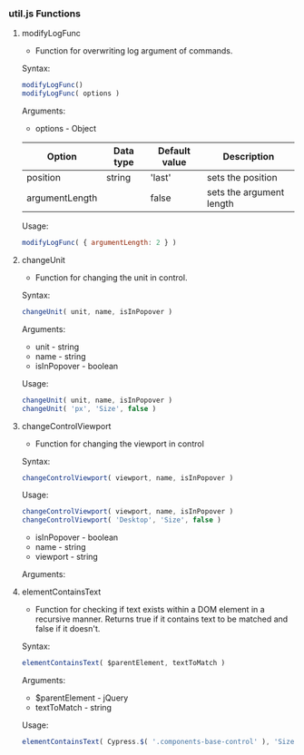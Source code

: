 ### util.js Functions

1. modifyLogFunc
    - Function for overwriting log argument of commands.

    Syntax:

    ```jsx
    modifyLogFunc()
    modifyLogFunc( options )
    ```

    Arguments:

    - options - Object

    Option | Data type | Default value | Description
    ------ | --------- | ------------- | -----------
    position | string | 'last' | sets the position
    argumentLength | | false | sets the argument length

    Usage:

    ```jsx
    modifyLogFunc( { argumentLength: 2 } )
    ```

2. changeUnit
    - Function for changing the unit in control.

    Syntax:

    ```jsx
    changeUnit( unit, name, isInPopover )
    ```

    Arguments:

    - unit - string
    - name - string
    - isInPopover - boolean

    Usage:

    ```jsx
    changeUnit( unit, name, isInPopover )
    changeUnit( 'px', 'Size', false )
    ```

3. changeControlViewport
    - Function for changing the viewport in control

    Syntax:

    ```jsx
    changeControlViewport( viewport, name, isInPopover )
    ```

    Usage:

    ```jsx
    changeControlViewport( viewport, name, isInPopover )
    changeControlViewport( 'Desktop', 'Size', false )
    ```

    - isInPopover - boolean
    - name - string
    - viewport - string

    Arguments:

4. elementContainsText
    - Function for checking if text exists within a DOM element in a recursive manner. Returns true if it contains text to be matched and false if it doesn't.

    Syntax:

    ```jsx
    elementContainsText( $parentElement, textToMatch )
    ```

    Arguments:

    - $parentElement - jQuery
    - textToMatch - string

    Usage:

    ```jsx
    elementContainsText( Cypress.$( '.components-base-control' ), 'Size' )
    ```